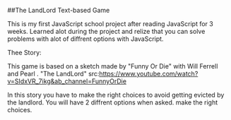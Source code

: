 ##The LandLord Text-based Game

This is my first JavaScript school project after reading JavaScript for 3 weeks. Learned alot during the project and relize that you can solve problems with alot of diffrent options with JavaScript. 


Thee Story:

This game is based on a sketch made by "Funny Or Die" with Will Ferrell and Pearl . "The LandLord"
src:https://www.youtube.com/watch?v=SIdxVR_7ikg&ab_channel=FunnyOrDie


In this story you have to make the right choices to avoid getting
evicted by the landlord. You will have 2 diffrent options when asked. make the right choices.

















